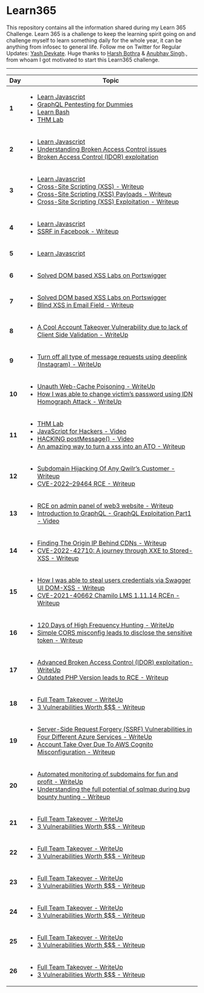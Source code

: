 # Learn365

This repository contains all the information shared during my Learn 365 Challenge. Learn 365 is a challenge to keep the learning spirit going on and challenge myself to learn something daily for the whole year, it can be anything from infosec to general life. Follow me on Twitter for Regular Updates: [Yash Devkate](https://twitter.com/rootxyash). Huge thanks to [Harsh Bothra](https://twitter.com/harshbothra_) & [Anubhav Singh](https://twitter.com/AnubhavSingh_)., from whoam I got motivated to start this Learn365 challenge.

-------
Day  | Topic
--- | ---
**1** | [<ul><li>Learn Javascript </li><li> GraphQL Pentesting for Dummies </li><li> Learn Bash </li><li> THM Lab </li></ul>](/days/day1.md)
**2** | [<ul><li>Learn Javascript </li><li> Understanding Broken Access Control issues </li><li> Broken Access Control (IDOR) exploitation </li></ul>](/days/day2.md)
**3** | [<ul><li>Learn Javascript </li><li> Cross-Site Scripting (XSS) - Writeup </li><li>Cross-Site Scripting (XSS) Payloads - Writeup</li> </li><li>Cross-Site Scripting (XSS) Exploitation - Writeup</li></ul>](/days/day3.md)
**4** | [<ul><li>Learn Javascript  </li><li> SSRF in Facebook - Writeup </li></ul>](/days/day4.md)
**5** | [<ul><li>Learn Javascript </li></ul>](/days/day5.md)
**6** | [<ul><li>Solved DOM based XSS Labs on Portswigger </li></ul>](/days/day6.md)
**7** | [<ul><li>Solved DOM based XSS Labs on Portswigger</li><li> Blind XSS in Email Field - Writeup</li></ul>](/days/day7.md)
**8** | [<ul><li>A Cool Account Takeover Vulnerability due to lack of Client Side Validation - WriteUp </li></ul>](/days/day8.md)
**9** | [<ul><li>Turn off all type of message requests using deeplink (Instagram) - WriteUp </li></ul>](/days/day9.md)
**10** | [<ul><li>Unauth Web-Cache Poisoning - WriteUp </li><li> How I was able to change victim’s password using IDN Homograph Attack - WriteUp</li></ul>](/days/day10.md)
**11** | [<ul><li>THM Lab </li><li>  JavaScript for Hackers - Video </li><li> HACKING postMessage() - Video </li><li> An amazing way to turn a xss into an ATO - Writeup </li></li></ul>](/days/day11.md)
**12** | [<ul><li> Subdomain Hijacking Of Any Qwilr’s Customer - Writeup</li><li> CVE-2022–29464 RCE - Writeup</li></ul>](/days/day12.md)
**13** | [<ul><li> RCE on admin panel of web3 website - Writeup </li><li> Introduction to GraphQL - GraphQL Exploitation Part1 - Video</li></ul>](/days/day13.md) 
**14** | [<ul><li>Finding The Origin IP Behind CDNs - Writeup</li><li> CVE-2022-42710: A journey through XXE to Stored-XSS  - Writeup</li></ul>](/days/day14.md) 
**15** | [<ul><li>How I was able to steal users credentials via Swagger UI DOM-XSS - Writeup</li><li> CVE-2021-40662 Chamilo LMS 1.11.14 RCEn  - Writeup</li></ul>](/days/day15.md) 
**16** | [<ul><li>120 Days of High Frequency Hunting - WriteUp </li><li> Simple CORS misconfig leads to disclose the sensitive token  - Writeup</li></ul>](/days/day16.md)
**17** | [<ul><li>Advanced Broken Access Control (IDOR) exploitation- WriteUp </li><li> Outdated PHP Version leads to RCE  - Writeup</li></ul>](/days/day17.md)
**18** | [<ul><li>Full Team Takeover - WriteUp </li><li> 3 Vulnerabilities Worth $$$ - Writeup</li></ul>](/days/day18.md)
**19** | [<ul><li>Server-Side Request Forgery (SSRF) Vulnerabilities in Four Different Azure Services - WriteUp </li><li> Account Take Over Due To AWS Cognito Misconfiguration - Writeup</li></ul>](/days/day19.md)
**20** | [<ul><li>Automated monitoring of subdomains for fun and profit - WriteUp </li><li> Understanding the full potential of sqlmap during bug bounty hunting - Writeup</li></ul>](/days/day20.md)
**21** | [<ul><li>Full Team Takeover - WriteUp </li><li> 3 Vulnerabilities Worth $$$ - Writeup</li></ul>](/days/day21.md)
**22** | [<ul><li>Full Team Takeover - WriteUp </li><li> 3 Vulnerabilities Worth $$$ - Writeup</li></ul>](/days/day22.md)
**23** | [<ul><li>Full Team Takeover - WriteUp </li><li> 3 Vulnerabilities Worth $$$ - Writeup</li></ul>](/days/day23.md)
**24** | [<ul><li>Full Team Takeover - WriteUp </li><li> 3 Vulnerabilities Worth $$$ - Writeup</li></ul>](/days/day24.md)
**25** | [<ul><li>Full Team Takeover - WriteUp </li><li> 3 Vulnerabilities Worth $$$ - Writeup</li></ul>](/days/day25.md)
**26** | [<ul><li>Full Team Takeover - WriteUp </li><li> 3 Vulnerabilities Worth $$$ - Writeup</li></ul>](/days/day26.md)



